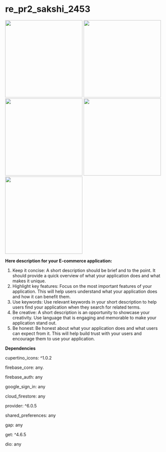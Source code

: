 # re_pr2_sakshi_2453


<img src="https://github.com/sakshimoradiya/re_pr2_sakshi_2453/assets/131337231/78baab61-d6d1-4215-8da6-dd342b7d95d4" width="250"></img>
<img src="https://github.com/sakshimoradiya/re_pr2_sakshi_2453/assets/131337231/d7873cd0-8566-44a0-bfd0-eef2b50cd56a" width="250"></img>
<img src="https://github.com/sakshimoradiya/re_pr2_sakshi_2453/assets/131337231/5b9fdd07-3dd0-4989-9dea-14b01cd3c8c2" width="250"></img>
<img src="https://github.com/sakshimoradiya/re_pr2_sakshi_2453/assets/131337231/81f34b89-b8ec-42f0-a7ed-36eaa8858097" width="250"></img>
<img src="https://github.com/sakshimoradiya/re_pr2_sakshi_2453/assets/131337231/b8dc5ea9-d52c-43cc-ad4a-c05db9c0f583" width="250"></img>

**Here description for your E-commerce application:**
1. Keep it concise: A short description should be brief and to the point. It should provide a quick overview of what your application does and what makes it unique.
2. Highlight key features: Focus on the most important features of your application. This will help users understand what your application does and how it can benefit them.
3. Use keywords: Use relevant keywords in your short description to help users find your application when they search for related terms.
4. Be creative: A short description is an opportunity to showcase your creativity. Use language that is engaging and memorable to make your application stand out.
5. Be honest: Be honest about what your application does and what users can expect from it. This will help build trust with your users and encourage them to use your application.


**Dependencies**

  cupertino_icons: ^1.0.2                                                                                                                                                                                               
  
  firebase_core: any.
  
  firebase_auth: any
  
  google_sign_in: any
  
  cloud_firestore: any
  
  provider: ^6.0.5
  
  shared_preferences: any
  
  gap: any
  
  get: ^4.6.5
  
  dio: any
